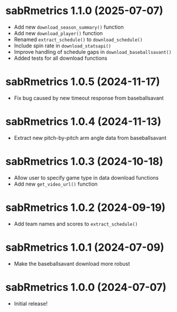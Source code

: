 
# sabRmetrics 1.1.0 (2025-07-07)

- Add new `download_season_summary()` function
- Add new `download_player()` function
- Renamed `extract_schedule()` to `download_schedule()`
- Include spin rate in `download_statsapi()`
- Improve handling of schedule gaps in `download_baseballsavant()`
- Added tests for all download functions

# sabRmetrics 1.0.5 (2024-11-17)

- Fix bug caused by new timeout response from baseballsavant

# sabRmetrics 1.0.4 (2024-11-13)

- Extract new pitch-by-pitch arm angle data from baseballsavant

# sabRmetrics 1.0.3 (2024-10-18)

- Allow user to specify game type in data download functions
- Add new `get_video_url()` function

# sabRmetrics 1.0.2 (2024-09-19)

- Add team names and scores to `extract_schedule()`

# sabRmetrics 1.0.1 (2024-07-09)

- Make the baseballsavant download more robust

# sabRmetrics 1.0.0 (2024-07-07)

- Initial release!

